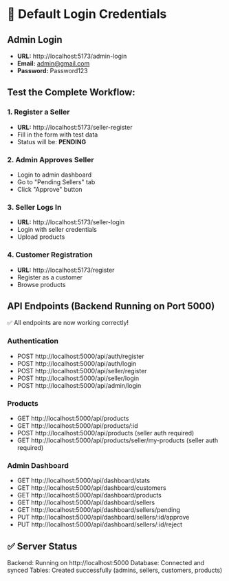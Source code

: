 # 🔑 Default Login Credentials

## Admin Login
- **URL:** http://localhost:5173/admin-login
- **Email:** admin@gmail.com
- **Password:** Password123

## Test the Complete Workflow:

### 1. Register a Seller
- **URL:** http://localhost:5173/seller-register
- Fill in the form with test data
- Status will be: **PENDING**

### 2. Admin Approves Seller
- Login to admin dashboard
- Go to "Pending Sellers" tab
- Click "Approve" button

### 3. Seller Logs In
- **URL:** http://localhost:5173/seller-login
- Login with seller credentials
- Upload products

### 4. Customer Registration
- **URL:** http://localhost:5173/register
- Register as a customer
- Browse products

## API Endpoints (Backend Running on Port 5000)

✅ All endpoints are now working correctly!

### Authentication
- POST http://localhost:5000/api/auth/register
- POST http://localhost:5000/api/auth/login
- POST http://localhost:5000/api/seller/register
- POST http://localhost:5000/api/seller/login
- POST http://localhost:5000/api/admin/login

### Products
- GET http://localhost:5000/api/products
- GET http://localhost:5000/api/products/:id
- POST http://localhost:5000/api/products (seller auth required)
- GET http://localhost:5000/api/products/seller/my-products (seller auth required)

### Admin Dashboard
- GET http://localhost:5000/api/dashboard/stats
- GET http://localhost:5000/api/dashboard/customers
- GET http://localhost:5000/api/dashboard/products
- GET http://localhost:5000/api/dashboard/sellers
- GET http://localhost:5000/api/dashboard/sellers/pending
- PUT http://localhost:5000/api/dashboard/sellers/:id/approve
- PUT http://localhost:5000/api/dashboard/sellers/:id/reject

## ✅ Server Status
Backend: Running on http://localhost:5000
Database: Connected and synced
Tables: Created successfully (admins, sellers, customers, products)
